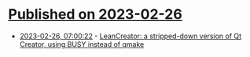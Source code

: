 # [Published on 2023-02-26](index.md)

* [2023-02-26, 07:00:22](https://lobste.rs/s/2qo23m/leancreator_stripped_down_version_qt) - [LeanCreator: a stripped-down version of Qt Creator, using BUSY instead of qmake](https://github.com/rochus-keller/LeanCreator)
